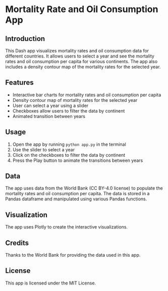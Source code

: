 Mortality Rate and Oil Consumption App
======================================

Introduction
------------

This Dash app visualizes mortality rates and oil consumption data for different countries. It allows users to select a year and see the mortality rates and oil consumption per capita for various continents. The app also includes a density contour map of the mortality rates for the selected year.

Features
--------

* Interactive bar charts for mortality rates and oil consumption per capita
* Density contour map of mortality rates for the selected year
* User can select a year using a slider
* Checkboxes allow users to filter the data by continent
* Animated transition between years

Usage
-----

1. Open the app by running `python app.py` in the terminal
2. Use the slider to select a year
3. Click on the checkboxes to filter the data by continent
4. Press the Play button to animate the transitions between years

Data
----

The app uses data from the World Bank (CC BY-4.0 license) to populate the mortality rates and oil consumption per capita. The data is stored in a Pandas dataframe and manipulated using various Pandas functions.

Visualization
------------

The app uses Plotly to create the interactive visualizations.

Credits
-------

Thanks to the World Bank for providing the data used in this app.

License
-------

This app is licensed under the MIT License.
